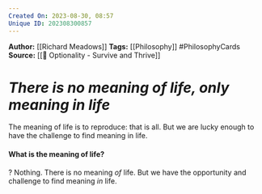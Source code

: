 ```yaml
---
Created On: 2023-08-30, 08:57
Unique ID: 202308300857
---
```

**Author:** [[Richard Meadows]]
**Tags:** [[Philosophy]] #PhilosophyCards 
**Source:** [[📗 Optionality - Survive and Thrive]]
# *There is no meaning of life, only meaning in life*

The meaning of life is to reproduce: that is all. But we are lucky enough to have the challenge to find meaning in life.


#### What is the meaning of life?
?
Nothing. There is no meaning *of* life. But we have the opportunity and challenge to find meaning *in* life.
<!--SR:!2026-02-19,616,270-->